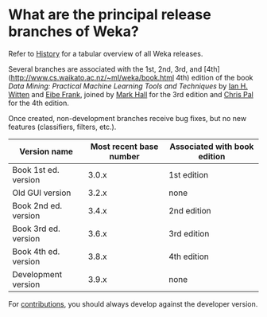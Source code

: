 # What are the principal release branches of Weka?

Refer to [History](http://www.cs.waikato.ac.nz/ml/weka/index_history.html) for a tabular overview of all Weka releases.

Several branches are associated with the 1st, 2nd, 3rd, and [4th](http://www.cs.waikato.ac.nz/~ml/weka/book.html 4th) edition of the book *Data Mining: Practical Machine Learning Tools and Techniques* by [Ian H. Witten](http://www.cs.waikato.ac.nz/~ihw) and [Eibe Frank](http://www.cs.waikato.ac.nz/~eibe), joined by [Mark Hall](http://www.cs.waikato.ac.nz/~mhall) for the 3rd edition and [Chris Pal](http://www.professeurs.polymtl.ca/christopher.pal/) for the 4th edition.

Once created, non-development branches receive bug fixes, but no new features (classifiers, filters, etc.).

| Version name | Most recent base number | Associated with book edition |
|--------------|-------------------------|------------------------------|
| Book 1st ed. version | 3.0.x | 1st edition |
| Old GUI version | 3.2.x | none |
| Book 2nd ed. version | 3.4.x | 2nd edition |
| Book 3rd ed. version | 3.6.x | 3rd edition |
| Book 4th ed. version | 3.8.x | 4th edition |
| Development version | 3.9.x | none |

For [contributions](contribution.md), you should always develop against the developer version.
